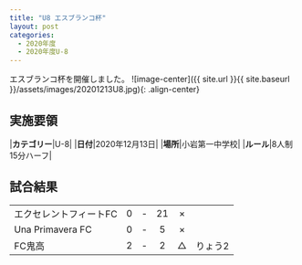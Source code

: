 ```yaml
---
title: "U8 エスブランコ杯"
layout: post
categories:
  - 2020年度
  - 2020年度U-8
---
```


エスブランコ杯を開催しました。
![image-center]({{ site.url }}{{ site.baseurl }}/assets/images/20201213U8.jpg){: .align-center}

## 実施要領

|**カテゴリー**|U-8|
|**日付**|2020年12月13日|
|**場所**|小岩第一中学校|
|**ルール**|8人制15分ハーフ|


## 試合結果

|       |    |   |    |    |       |
|:------|:--:|:-:|:--:|:--:|:------|
|エクセレントフィートFC|  0| - | 21|×||
|Una Primavera FC      |  0| - |  5|×||
|FC鬼高                |  2| - |  2|△|りょう2|
